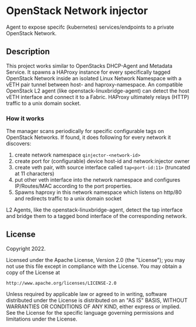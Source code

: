 # OpenStack Network injector

Agent to expose specifc (kubernetes) services/endpoints to a private OpenStack Network.

## Description
This project works similar to OpenStacks DHCP-Agent and Metadata Service. 
It spawns a HAProxy instance for every specifically tagged OpenStack Network inside an isolated Linux Network Namespace with a vETH pair tunnel between
host- and haproxy-namespace.
An compatible OpenStack L2 agent (like openstack-linuxbridge-agent) can detect the host vETH interface and connect it to a Fabric.
HAProxy ultimately relays (HTTP) traffic to a unix domain socket.


### How it works
The manager scans periodically for specific configurable tags on OpenStack Networks. If found, it does following
for every network it discovers:

1. create network namespace `qinjector-<network-id>`
2. create port for (configurable) device host-id and network:injector owner
3. create veth pair, with source interface called `tap<port-id:11>` (truncated at 11 characters)
4. put other veth interface into the network namespace and configures IP/Routes/MAC according to the port properties.
5. Spawns haproxy in this network namespace which listens on http/80 and redirects traffic to a unix domain socket

L2 Agents, like the openstack-linuxbridge-agent, detect the tap interface and bridge them to a tagged bond interface of 
the corresponding network.

## License

Copyright 2022.

Licensed under the Apache License, Version 2.0 (the "License");
you may not use this file except in compliance with the License.
You may obtain a copy of the License at

    http://www.apache.org/licenses/LICENSE-2.0

Unless required by applicable law or agreed to in writing, software
distributed under the License is distributed on an "AS IS" BASIS,
WITHOUT WARRANTIES OR CONDITIONS OF ANY KIND, either express or implied.
See the License for the specific language governing permissions and
limitations under the License.

